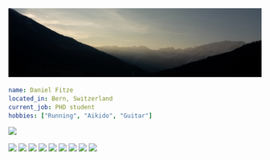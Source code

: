<link rel="stylesheet" href="https://cdn.jsdelivr.net/gh/devicons/devicon@v2.15.1/devicon.min.css">
          
<div id="header" align="center">
  <img src="header.jpg"/>
</div>

```yaml
name: Daniel Fitze
located_in: Bern, Switzerland
current_job: PHD student
hobbies: ["Running", "Aikido", "Guitar"]
```
![](https://img.shields.io/badge/iOS-000000?style=for-the-badge&logo=ios&logoColor=white)


![](https://img.shields.io/badge/Editor-VS_Code-informational?style=flat&logo=visual-studio-code&logoColor=white&color=6aa6f8)
![](https://img.shields.io/badge/Code-Python-informational?style=flat&logo=python&logoColor=white&color=6aa6f8)
![](https://img.shields.io/badge/Code-JavaScript-informational?style=flat&logo=javascript&logoColor=white&color=6aa6f8)
![](https://img.shields.io/badge/Code-Golang-informational?style=flat&logo=go&logoColor=white&color=6aa6f8)
![](https://img.shields.io/badge/Code-React-informational?style=flat&logo=react&logoColor=white&color=6aa6f8)
![](https://img.shields.io/badge/Shell-Bash-informational?style=flat&logo=gnu-bash&logoColor=white&color=6aa6f8)
![](https://img.shields.io/badge/Tools-PostgreSQL-informational?style=flat&logo=postgresql&logoColor=white&color=6aa6f8)
![](https://img.shields.io/badge/Tools-Docker-informational?style=flat&logo=docker&logoColor=white&color=6aa6f8)
![](https://img.shields.io/badge/Tools-Kubernetes-informational?style=flat&logo=kubernetes&logoColor=white&color=6aa6f8)

<!--
### :hammer_and_wrench: Main Languages and Tools :
<div align="center">
  <img src="https://github.com/devicons/devicon/blob/master/icons/julia/julia-original-wordmark.svg" title="Java" alt="Java" width="40" height="40"/>&nbsp;
  <img src="https://github.com/devicons/devicon/blob/master/icons/r/r-original.svg" title="React" alt="React" width="40" height="40"/>&nbsp;
    <img src="https://github.com/devicons/devicon/blob/master/icons/vim/vim-original.svg" title="Spring" alt="Spring" width="40" height="40"/>&nbsp;
    <img src="https://github.com/devicons/devicon/blob/master/icons/latex/latex-original.svg" title="Material UI" alt="Material UI" width="40" height="40"/>&nbsp;
    <img src="https://github.com/devicons/devicon/blob/master/icons/git/git-original.svg" title="Material UI" alt="Material UI" width="40" height="40"/>&nbsp;    
</div>

[![Top Langs](https://github-readme-stats.vercel.app/api/top-langs/?username=dafitze&layout=compact&theme=vision-friendly-dark)](https://github.com/anuraghazra/github-readme-stats)
-->
 

